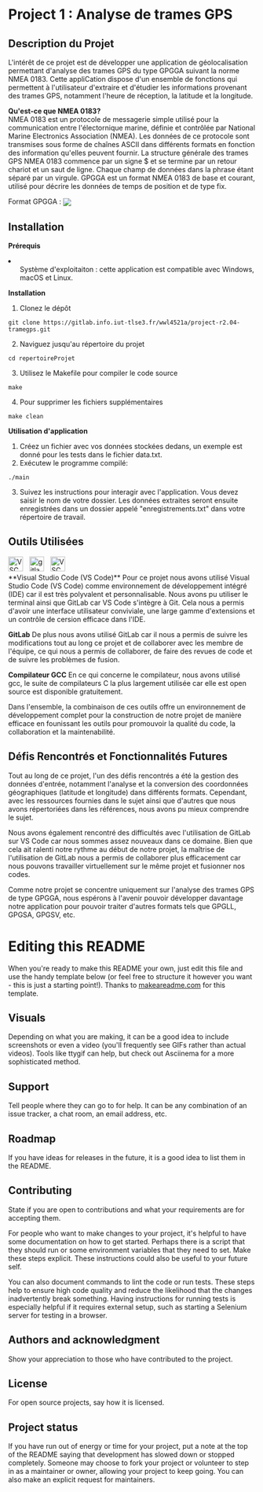 # Project 1 : Analyse de trames GPS

## Description du Projet
L'intérêt de ce projet est de développer une application de géolocalisation permettant d'analyse des trames GPS du type GPGGA suivant la norme NMEA 0183. Cette appliCation dispose d'un ensemble de fonctions qui permettent à l'utilisateur d'extraire et d'étudier les informations provenant des trames GPS, notamment l'heure de réception, la latitude et la longitude.

**Qu'est-ce que NMEA 0183?**
<br/>NMEA 0183 est un protocole de messagerie simple utilisé pour la communication entre l'électornique marine, définie et contrôlée par National Marine Electronics Association (NMEA). Les données de ce protocole sont transmises sous forme de chaînes ASCII dans différents formats en fonction des information qu'elles peuvent fournir. 
La structure générale des trames GPS NMEA 0183 commence par un signe $ et se termine par un retour chariot et un saut de ligne. Chaque champ de données dans la phrase étant séparé par un virgule.
GPGGA est un format NMEA 0183 de base et courant, utilisé pour décrire les données de temps de position et de type fix.

Format GPGGA : 
<img src="https://docs.arduino.cc/static/63d81cb4391da3e616bbcfab7c9d12d8/4ef49/gps-nmea-0183_img01.png" align="center">

## Installation
**Prérequis**
<li>
    <ul>Système d'exploitaiton : cette application est compatible avec Windows, macOS et Linux.</ul>
</li>

**Installation**
1. Clonez le dépôt
```
git clone https://gitlab.info.iut-tlse3.fr/wwl4521a/project-r2.04-tramegps.git
```
2. Naviguez jusqu'au répertoire du projet
```
cd repertoireProjet
```
3. Utilisez le Makefile pour compiler le code source
```
make
```
4. Pour supprimer les fichiers supplémentaires
```
make clean
```
**Utilisation d'application**
1. Créez un fichier avec vos données stockées dedans, un exemple est donné pour les tests dans le fichier data.txt.
2. Exécutew le programme compilé:
```
./main
```
3. Suivez les instructions pour interagir avec l'application. Vous devez saisir le nom de votre dossier. Les données extraites seront ensuite enregistrées dans un dossier appelé "enregistrements.txt" dans votre répertoire de travail.

## Outils Utilisées
<img align="left" alt="VSC" width="30px" style="padding-right:10px;" src="https://upload.wikimedia.org/wikipedia/commons/9/9a/Visual_Studio_Code_1.35_icon.svg"/>
<img align="left" alt="gitlab" width="30px" style="padding-right:10px;" src="https://cdn4.iconfinder.com/data/icons/logos-and-brands/512/144_Gitlab_logo_logos-512.png"/>
<img align="left" alt="VSC" width="30px" style="padding-right:10px;" src="https://encrypted-tbn0.gstatic.com/images?q=tbn:ANd9GcSnhvWjvqUnTezWbHC_IVirn00DdaXSBSp9WbIlgvqi5A&s"/>
<br/>
<br/>**Visual Studio Code (VS Code)**
Pour ce projet nous avons utilisé Visual Studio Code (VS Code) comme environnement de développement intégré (IDE) car il est très polyvalent et personnalisable. Nous avons pu utiliser le terminal ainsi que GitLab car VS Code s'intègre à Git. Cela nous a permis d'avoir une interface utilisateur conviviale, une large gamme d'extensions et un contrôle de cersion efficace dans l'IDE.

**GitLab**
De plus nous avons utilisé GitLab car il nous a permis de suivre les modifications tout au long ce projet et de collaborer avec les membre de l'équipe, ce qui nous a permis de collaborer, de faire des revues de code et de suivre les problèmes de fusion.

**Compilateur GCC**
En ce qui concerne le compilateur, nous avons utilisé gcc, le suite de compilateurs C la plus largement utilisée car elle est open source est disponible gratuitement.

Dans l'ensemble, la combinaison de ces outils offre un environnement de développement complet pour la construction de notre projet de manière efficace en founissant les outils pour promouvoir la qualité du code, la collaboration et la maintenabilité.

## Défis Rencontrés et Fonctionnalités Futures

Tout au long de ce projet, l'un des défis rencontrés a été la gestion des données d'entrée, notamment l'analyse et la conversion des coordonnées géographiques (latitude et longitude) dans différents formats. Cependant, avec les ressources fournies dans le sujet ainsi que d'autres que nous avons répertoriées dans les références, nous avons pu mieux comprendre le sujet.

Nous avons également rencontré des difficultés avec l'utilisation de GitLab sur VS Code car nous sommes assez nouveaux dans ce domaine. Bien que cela ait ralenti notre rythme au début de notre projet, la maîtrise de l'utilisation de GitLab nous a permis de collaborer plus efficacement car nous pouvons travailler virtuellement sur le même projet et fusionner nos codes.

Comme notre projet se concentre uniquement sur l'analyse des trames GPS de type GPGGA, nous espérons à l'avenir pouvoir développer davantage notre application pour pouvoir traiter d'autres formats tels que GPGLL, GPGSA, GPGSV, etc.

# Editing this README

When you're ready to make this README your own, just edit this file and use the handy template below (or feel free to structure it however you want - this is just a starting point!). Thanks to [makeareadme.com](https://www.makeareadme.com/) for this template.

## Visuals
Depending on what you are making, it can be a good idea to include screenshots or even a video (you'll frequently see GIFs rather than actual videos). Tools like ttygif can help, but check out Asciinema for a more sophisticated method.

## Support
Tell people where they can go to for help. It can be any combination of an issue tracker, a chat room, an email address, etc.

## Roadmap
If you have ideas for releases in the future, it is a good idea to list them in the README.

## Contributing
State if you are open to contributions and what your requirements are for accepting them.

For people who want to make changes to your project, it's helpful to have some documentation on how to get started. Perhaps there is a script that they should run or some environment variables that they need to set. Make these steps explicit. These instructions could also be useful to your future self.

You can also document commands to lint the code or run tests. These steps help to ensure high code quality and reduce the likelihood that the changes inadvertently break something. Having instructions for running tests is especially helpful if it requires external setup, such as starting a Selenium server for testing in a browser.

## Authors and acknowledgment
Show your appreciation to those who have contributed to the project.

## License
For open source projects, say how it is licensed.

## Project status
If you have run out of energy or time for your project, put a note at the top of the README saying that development has slowed down or stopped completely. Someone may choose to fork your project or volunteer to step in as a maintainer or owner, allowing your project to keep going. You can also make an explicit request for maintainers.
